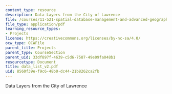 ```yaml
---
content_type: resource
description: Data Layers from the City of Lawrence
file: /courses/11-521-spatial-database-management-and-advanced-geographic-information-systems-spring-2003/8560f39ef9c648b0dc4421b8262ca2fb_data_list_v2.pdf
file_type: application/pdf
learning_resource_types:
- Projects
license: https://creativecommons.org/licenses/by-nc-sa/4.0/
ocw_type: OCWFile
parent_title: Projects
parent_type: CourseSection
parent_uid: 33df897f-4639-c5d6-7587-49e09fa048b1
resourcetype: Document
title: data_list_v2.pdf
uid: 8560f39e-f9c6-48b0-dc44-21b8262ca2fb
---
```

Data Layers from the City of Lawrence